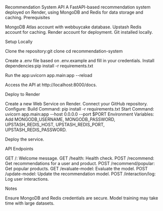 Recommendation System API
A FastAPI-based recommendation system deployed on Render, using MongoDB and Redis for data storage and caching.
Prerequisites

MongoDB Atlas account with webbuycake database.
Upstash Redis account for caching.
Render account for deployment.
Git installed locally.

Setup Locally

Clone the repository:git clone <your-repo-url>
cd recommendation-system

Create a .env file based on .env.example and fill in your credentials.
Install dependencies:pip install -r requirements.txt

Run the app:uvicorn app.main:app --reload

Access the API at http://localhost:8000/docs.

Deploy to Render

Create a new Web Service on Render.
Connect your GitHub repository.
Configure:
Build Command: pip install -r requirements.txt
Start Command: uvicorn app.main:app --host 0.0.0.0 --port $PORT
Environment Variables: Add MONGODB_USERNAME, MONGODB_PASSWORD, UPSTASH_REDIS_HOST, UPSTASH_REDIS_PORT, UPSTASH_REDIS_PASSWORD.

Deploy the service.

API Endpoints

GET /: Welcome message.
GET /health: Health check.
POST /recommend: Get recommendations for a user and product.
POST /recommend/popular: Get popular products.
GET /evaluate-model: Evaluate the model.
POST /update-model: Update the recommendation model.
POST /interaction/log: Log user interactions.

Notes

Ensure MongoDB and Redis credentials are secure.
Model training may take time with large datasets.
